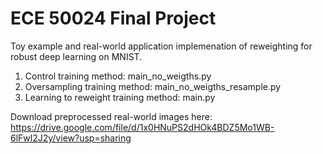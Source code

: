# ECE 50024 Final Project

Toy example and real-world application implemenation of reweighting for robust deep learning on MNIST.

1. Control training method: main_no_weigths.py
2. Oversampling training method: main_no_weigths_resample.py
3. Learning to reweight training method: main.py

Download preprocessed real-world images here: https://drive.google.com/file/d/1x0HNuPS2dHOk4BDZ5Mo1WB-6lFwl2J2y/view?usp=sharing
